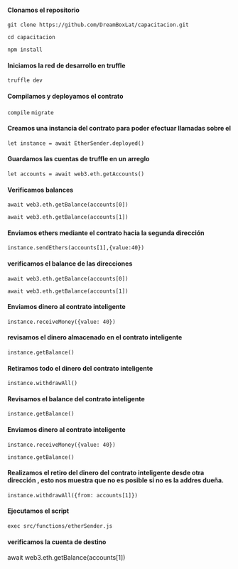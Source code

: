 #### Clonamos el repositorio

```git clone https://github.com/DreamBoxLat/capacitacion.git```

```cd capacitacion```

```npm install```

#### Iniciamos la red de desarrollo en truffle

```truffle dev```

#### Compilamos y deployamos el contrato
```compile```
```migrate```



#### Creamos una instancia del contrato para poder efectuar llamadas sobre el

`let instance = await EtherSender.deployed()`

#### Guardamos las cuentas de truffle en un arreglo
`let accounts = await web3.eth.getAccounts()`

#### Verificamos balances
`await web3.eth.getBalance(accounts[0])`

`await web3.eth.getBalance(accounts[1])`

#### Enviamos ethers mediante el contrato hacia la segunda dirección

`instance.sendEthers(accounts[1],{value:40})`

#### verificamos el balance de las direcciones

`await web3.eth.getBalance(accounts[0])`

`await web3.eth.getBalance(accounts[1])`

#### Enviamos  dinero al contrato inteligente

`instance.receiveMoney({value: 40})`

#### revisamos el dinero almacenado en el contrato inteligente 

`instance.getBalance()`

#### Retiramos todo el dinero del contrato inteligente

`instance.withdrawAll()`


#### Revisamos el balance del contrato inteligente

`instance.getBalance()`

#### Enviamos dinero al contrato inteligente


`instance.receiveMoney({value: 40})`

`instance.getBalance()`

#### Realizamos el retiro del dinero del contrato inteligente desde otra dirección , esto nos muestra que no es posible si no es la addres dueña.

`instance.withdrawAll({from: accounts[1]})`


#### Ejecutamos el script

`exec src/functions/etherSender.js`


#### verificamos la cuenta de destino

await web3.eth.getBalance(accounts[1])

